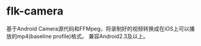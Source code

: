 # flk-camera
基于Android Camera源代码和FFMpeg，将录制好的视频转换成在iOS上可以播放的mp4(baseline profile)格式。
兼容Android2.3及以上。
